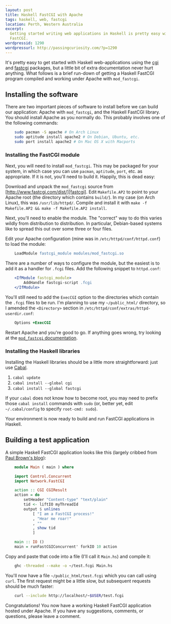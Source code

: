 ```yaml
---
layout: post
title: Haskell FastCGI with Apache
tags: haskell, web, fastcgi
location: Perth, Western Australia
excerpt: 
  Getting started writing web applications in Haskell is pretty easy with
  FastCGI.
wordpressid: 1290
wordpressurl: http://passingcuriosity.com/?p=1290
---
```


It's pretty easy to get started with Haskell web-applications using the
[cgi][hs-cgi] and [fastcgi][hs-fastcgi] packages, but a little bit of extra
documentation never hurt anything. What follows is a brief run-down of getting
a Haskell FastCGI program compiled and working under Apache with
`mod_fastcgi`.

[hs-cgi]: http://hackage.haskell.org/package/cgi
[hs-fastcgi]: http://hackage.haskell.org/package/fastcgi

Installing the software
-----------------------

There are two important pieces of software to install before we can build our
application: Apache with `mod_fastcgi`, and the Haskell FastCGI library. You
should install Apache as you normally do. This probably involves one of the
following commands:

``````sh
    sudo pacman -S apache # On Arch Linux
    sudo aptitude install apache2 # On Debian, Ubuntu, etc.
    sudo port install apache2 # On Mac OS X with Macports
``````

### Installing the FastCGI module

Next, you will need to install `mod_fastcgi`. This may be packaged for your
system, in which case you can use `pacman`, `aptitude`, `port`, etc. as
appropriate. If it is not, you'll need to build it. Happily, this is dead
easy:

Download and unpack the `mod_fastcgi` source from
[http://www.fastcgi.com/dist/][fastcgi]. Edit `Makefile.AP2` to point to your
Apache root (the directory which contains `build/`). In my case (on Arch
Linux), this was `/usr/lib/httpd/`. Compile and install it with `make -f
Makefile.AP2 && make -f Makefile.AP2 install`.

[fastcgi]: <http://www.fastcgi.com/dist/>

Next, you'll need to enable the module. The "correct" way to do this varies
wildly from distribution to distribution. In particular, Debian-based systems
like to spread this out over some three or four files.

Edit your Apache configuration (mine was in `/etc/httpd/conf/httpd.conf`) to
load the module:

``````apache
    LoadModule fastcgi_module modules/mod_fastcgi.so
``````

There are a number of ways to configure the module, but the easiest is to add
it as a handler for `.fcgi` files. Add the following snippet to `httpd.conf`:

``````apache
    <IfModule fastcgi_module>
        AddHandle fastcgi-script .fcgi
    </IfModule>
``````

You'll still need to add the `ExecCGI` option to the directories which contain
the `.fcgi` files to be run. I'm planning to use my `~/public_html/`
directory, so I amended the `<Directory>` section in
`/etc/httpd/conf/extras/httpd-userdir.conf`:

``````apache
    Options +ExecCGI
``````

Restart Apache and you're good to go. If anything goes wrong, try looking at
the [`mod_fastcgi` documentation][docs].

[docs]: http://www.fastcgi.com/mod_fastcgi/docs/mod_fastcgi.html

### Installing the Haskell libraries

Installing the Haskell libraries should be a little more straightforward: just
use [Cabal][cabal].

[cabal]: <http://haskell.org/cabal/>

1. `cabal update`
2. `cabal install --global cgi`
3. `cabal install --global fastcgi`

If your `cabal` does not know how to become root, you may need to prefix those
`cabal install` commands with `sudo` (or, better yet, edit `~/.cabal/config`
to specify `root-cmd: sudo`).

Your environment is now ready to build and run FastCGI applications in
Haskell.

Building a test application
---------------------------

A simple Haskell FastCGI application looks like this (largely cribbed from
[Paul Brown's blog][blog]):

[blog]: http://mult.ifario.us/p/wiring-haskell-into-a-fastcgi-web-server

``````haskell
    module Main ( main ) where

    import Control.Concurrent
    import Network.FastCGI

    action :: CGI CGIResult
    action = do
        setHeader "Content-type" "text/plain"
        tid <- liftIO myThreadId
        output $ unlines 
            [ "I am a FastCGI process!"
            , "Hear me roar!"
            , ""
            , show tid
            ]

    main :: IO ()
    main = runFastCGIConcurrent' forkIO 10 action
``````

Copy and paste that code into a file (I'll call it `Main.hs`) and compile it:

``````sh
    ghc -threaded --make -o ~/test.fcgi Main.hs
``````

You'll now have a file `~/public_html/test.fcgi` which you can call using
`curl`. The first request might be a little slow, but subsequent requests
should be much faster:

``````sh
    curl --include http://localhost/~$USER/test.fcgi
``````

Congratulations! You now have a working Haskell FastCGI application hosted
under Apache. If you have any suggestions, comments, or questions, please
leave a comment.
